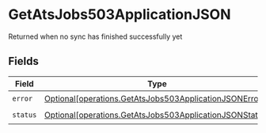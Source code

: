# GetAtsJobs503ApplicationJSON

Returned when no sync has finished successfully yet


## Fields

| Field                                                                                                                        | Type                                                                                                                         | Required                                                                                                                     | Description                                                                                                                  |
| ---------------------------------------------------------------------------------------------------------------------------- | ---------------------------------------------------------------------------------------------------------------------------- | ---------------------------------------------------------------------------------------------------------------------------- | ---------------------------------------------------------------------------------------------------------------------------- |
| `error`                                                                                                                      | [Optional[operations.GetAtsJobs503ApplicationJSONError]](undefined/models/operations/getatsjobs503applicationjsonerror.md)   | :heavy_check_mark:                                                                                                           | N/A                                                                                                                          |
| `status`                                                                                                                     | [Optional[operations.GetAtsJobs503ApplicationJSONStatus]](undefined/models/operations/getatsjobs503applicationjsonstatus.md) | :heavy_check_mark:                                                                                                           | N/A                                                                                                                          |